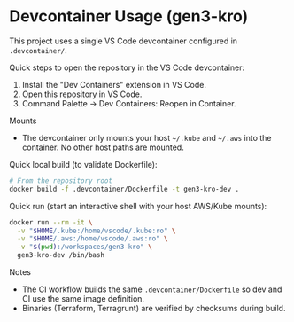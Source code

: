 # Devcontainer Usage (gen3-kro)

This project uses a single VS Code devcontainer configured in `.devcontainer/`.

Quick steps to open the repository in the VS Code devcontainer:

1. Install the "Dev Containers" extension in VS Code.
2. Open this repository in VS Code.
3. Command Palette -> Dev Containers: Reopen in Container.

Mounts
- The devcontainer only mounts your host `~/.kube` and `~/.aws` into the container. No other host paths are mounted.

Quick local build (to validate Dockerfile):

```bash
# From the repository root
docker build -f .devcontainer/Dockerfile -t gen3-kro-dev .
```

Quick run (start an interactive shell with your host AWS/Kube mounts):

```bash
docker run --rm -it \
  -v "$HOME/.kube:/home/vscode/.kube:ro" \
  -v "$HOME/.aws:/home/vscode/.aws:ro" \
  -v "$(pwd):/workspaces/gen3-kro" \
  gen3-kro-dev /bin/bash
```

Notes
- The CI workflow builds the same `.devcontainer/Dockerfile` so dev and CI use the same image definition.
- Binaries (Terraform, Terragrunt) are verified by checksums during build.
